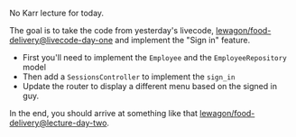 No Karr lecture for today.

The goal is to take the code from yesterday's livecode, [lewagon/food-delivery@livecode-day-one](https://github.com/lewagon/food-delivery/tree/livecode-day-one) and implement the "Sign in" feature.

- First you'll need to implement the `Employee` and the `EmployeeRepository` model
- Then add a `SessionsController` to implement the `sign_in`
- Update the router to display a different menu based on the signed in guy.

In the end, you should arrive at something like that [lewagon/food-delivery@lecture-day-two](https://github.com/lewagon/food-delivery/tree/lecture-day-two).
